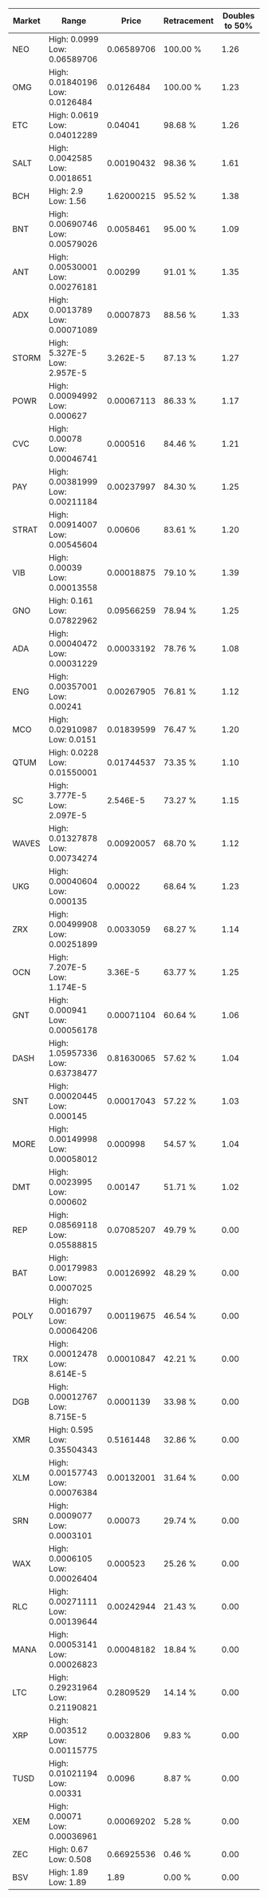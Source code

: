 | Market | Range | Price| Retracement | Doubles to 50% |
| --- | --- | --- | --- | --- |
| NEO | High: 0.0999<br />Low: 0.06589706 | 0.06589706 | 100.00 % | 1.26 |
| OMG | High: 0.01840196<br />Low: 0.0126484 | 0.0126484 | 100.00 % | 1.23 |
| ETC | High: 0.0619<br />Low: 0.04012289 | 0.04041 | 98.68 % | 1.26 |
| SALT | High: 0.0042585<br />Low: 0.0018651 | 0.00190432 | 98.36 % | 1.61 |
| BCH | High: 2.9<br />Low: 1.56 | 1.62000215 | 95.52 % | 1.38 |
| BNT | High: 0.00690746<br />Low: 0.00579026 | 0.0058461 | 95.00 % | 1.09 |
| ANT | High: 0.00530001<br />Low: 0.00276181 | 0.00299 | 91.01 % | 1.35 |
| ADX | High: 0.0013789<br />Low: 0.00071089 | 0.0007873 | 88.56 % | 1.33 |
| STORM | High: 5.327E-5<br />Low: 2.957E-5 | 3.262E-5 | 87.13 % | 1.27 |
| POWR | High: 0.00094992<br />Low: 0.000627 | 0.00067113 | 86.33 % | 1.17 |
| CVC | High: 0.00078<br />Low: 0.00046741 | 0.000516 | 84.46 % | 1.21 |
| PAY | High: 0.00381999<br />Low: 0.00211184 | 0.00237997 | 84.30 % | 1.25 |
| STRAT | High: 0.00914007<br />Low: 0.00545604 | 0.00606 | 83.61 % | 1.20 |
| VIB | High: 0.00039<br />Low: 0.00013558 | 0.00018875 | 79.10 % | 1.39 |
| GNO | High: 0.161<br />Low: 0.07822962 | 0.09566259 | 78.94 % | 1.25 |
| ADA | High: 0.00040472<br />Low: 0.00031229 | 0.00033192 | 78.76 % | 1.08 |
| ENG | High: 0.00357001<br />Low: 0.00241 | 0.00267905 | 76.81 % | 1.12 |
| MCO | High: 0.02910987<br />Low: 0.0151 | 0.01839599 | 76.47 % | 1.20 |
| QTUM | High: 0.0228<br />Low: 0.01550001 | 0.01744537 | 73.35 % | 1.10 |
| SC | High: 3.777E-5<br />Low: 2.097E-5 | 2.546E-5 | 73.27 % | 1.15 |
| WAVES | High: 0.01327878<br />Low: 0.00734274 | 0.00920057 | 68.70 % | 1.12 |
| UKG | High: 0.00040604<br />Low: 0.000135 | 0.00022 | 68.64 % | 1.23 |
| ZRX | High: 0.00499908<br />Low: 0.00251899 | 0.0033059 | 68.27 % | 1.14 |
| OCN | High: 7.207E-5<br />Low: 1.174E-5 | 3.36E-5 | 63.77 % | 1.25 |
| GNT | High: 0.000941<br />Low: 0.00056178 | 0.00071104 | 60.64 % | 1.06 |
| DASH | High: 1.05957336<br />Low: 0.63738477 | 0.81630065 | 57.62 % | 1.04 |
| SNT | High: 0.00020445<br />Low: 0.000145 | 0.00017043 | 57.22 % | 1.03 |
| MORE | High: 0.00149998<br />Low: 0.00058012 | 0.000998 | 54.57 % | 1.04 |
| DMT | High: 0.0023995<br />Low: 0.000602 | 0.00147 | 51.71 % | 1.02 |
| REP | High: 0.08569118<br />Low: 0.05588815 | 0.07085207 | 49.79 % | 0.00 |
| BAT | High: 0.00179983<br />Low: 0.0007025 | 0.00126992 | 48.29 % | 0.00 |
| POLY | High: 0.0016797<br />Low: 0.00064206 | 0.00119675 | 46.54 % | 0.00 |
| TRX | High: 0.00012478<br />Low: 8.614E-5 | 0.00010847 | 42.21 % | 0.00 |
| DGB | High: 0.00012767<br />Low: 8.715E-5 | 0.0001139 | 33.98 % | 0.00 |
| XMR | High: 0.595<br />Low: 0.35504343 | 0.5161448 | 32.86 % | 0.00 |
| XLM | High: 0.00157743<br />Low: 0.00076384 | 0.00132001 | 31.64 % | 0.00 |
| SRN | High: 0.0009077<br />Low: 0.0003101 | 0.00073 | 29.74 % | 0.00 |
| WAX | High: 0.0006105<br />Low: 0.00026404 | 0.000523 | 25.26 % | 0.00 |
| RLC | High: 0.00271111<br />Low: 0.00139644 | 0.00242944 | 21.43 % | 0.00 |
| MANA | High: 0.00053141<br />Low: 0.00026823 | 0.00048182 | 18.84 % | 0.00 |
| LTC | High: 0.29231964<br />Low: 0.21190821 | 0.2809529 | 14.14 % | 0.00 |
| XRP | High: 0.003512<br />Low: 0.00115775 | 0.0032806 | 9.83 % | 0.00 |
| TUSD | High: 0.01021194<br />Low: 0.00331 | 0.0096 | 8.87 % | 0.00 |
| XEM | High: 0.00071<br />Low: 0.00036961 | 0.00069202 | 5.28 % | 0.00 |
| ZEC | High: 0.67<br />Low: 0.508 | 0.66925536 | 0.46 % | 0.00 |
| BSV | High: 1.89<br />Low: 1.89 | 1.89 | 0.00 % | 0.00 |
